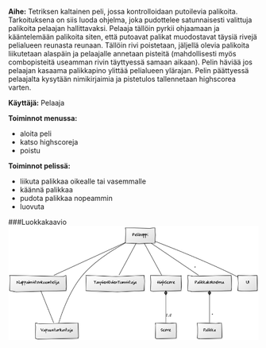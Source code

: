 **Aihe:** Tetriksen kaltainen peli, jossa kontrolloidaan putoilevia palikoita. Tarkoituksena on siis luoda ohjelma, joka pudottelee satunnaisesti valittuja palikoita pelaajan hallittavaksi. Pelaaja tällöin pyrkii ohjaamaan ja kääntelemään palikoita siten, että putoavat palikat muodostavat täysiä rivejä pelialueen reunasta reunaan. Tällöin rivi poistetaan, jäljellä olevia palikoita liikutetaan alaspäin ja pelaajalle annetaan pisteitä (mahdollisesti myös combopisteitä useamman rivin täyttyessä samaan aikaan). Pelin häviää jos pelaajan kasaama palikkapino ylittää pelialueen ylärajan. Pelin päättyessä pelaajalta kysytään nimikirjaimia ja pistetulos tallennetaan highscorea varten.

**Käyttäjä:** Pelaaja

**Toiminnot menussa:**
- aloita peli
- katso highscoreja
- poistu

**Toiminnot pelissä:**
- liikuta palikkaa oikealle tai vasemmalle
- käännä palikkaa
- pudota palikkaa nopeammin
- luovuta

###Luokkakaavio
![Luokkakaavio](luokkakaavio.png)
